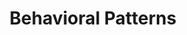 ---
title: "Behavioral Patterns"
type: lecture
repo: https://github.com/ProfSchimd/teaching-material/tree/main/tpsit/design-patterns
weight: 30
---